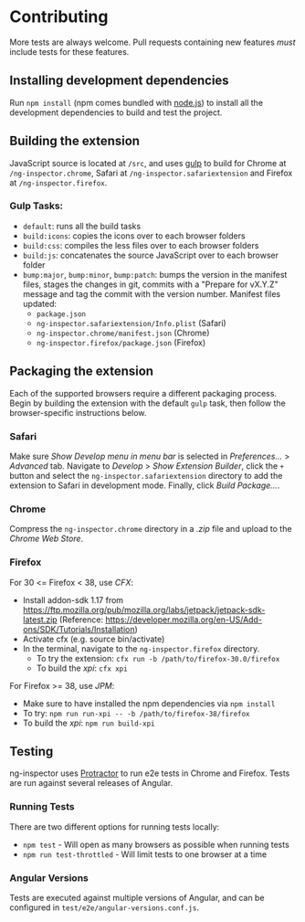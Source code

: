 # Contributing

More tests are always welcome. Pull requests containing new features _must_ include tests for these features.

## Installing development dependencies

Run `npm install` (npm comes bundled with [node.js](http://nodejs.org)) to install all the development dependencies to build and test the project.

## Building the extension

JavaScript source is located at `/src`, and uses [gulp](http://gulpjs.com) to build for Chrome at `/ng-inspector.chrome`, Safari at `/ng-inspector.safariextension` and Firefox at `/ng-inspector.firefox`.

### Gulp Tasks:

- `default`: runs all the build tasks
- `build:icons`: copies the icons over to each browser folders
- `build:css`: compiles the less files over to each browser folders
- `build:js`: concatenates the source JavaScript over to each browser folder
- `bump:major`, `bump:minor`, `bump:patch`: bumps the version in the manifest files, stages the changes in git, commits with a "Prepare for vX.Y.Z" message and tag the commit with the version number. Manifest files updated:
	- `package.json`
	- `ng-inspector.safariextension/Info.plist` (Safari)
	- `ng-inspector.chrome/manifest.json` (Chrome)
	- `ng-inspector.firefox/package.json` (Firefox)

## Packaging the extension

Each of the supported browsers require a different packaging process. Begin by building the extension with the default `gulp` task, then follow the browser-specific instructions below.

### Safari

Make sure _Show Develop menu in menu bar_ is selected in _Preferences…_ > _Advanced_ tab. Navigate to _Develop_ > _Show Extension Builder_, click the `+` button and select the `ng-inspector.safariextension` directory to add the extension to Safari in development mode. Finally, click _Build Package…_.

### Chrome

Compress the `ng-inspector.chrome` directory in a _.zip_ file and upload to the _Chrome Web Store_.

### Firefox

For 30 <= Firefox < 38, use _CFX_:

- Install addon-sdk 1.17 from https://ftp.mozilla.org/pub/mozilla.org/labs/jetpack/jetpack-sdk-latest.zip
(Reference: https://developer.mozilla.org/en-US/Add-ons/SDK/Tutorials/Installation)
- Activate cfx (e.g. source bin/activate)
- In the terminal, navigate to the `ng-inspector.firefox` directory.
	- To try the extension: `cfx run -b /path/to/firefox-30.0/firefox`
	- To build the _xpi_: `cfx xpi`

For Firefox >= 38, use _JPM_:

- Make sure to have installed the npm dependencies via `npm install`
- To try: `npm run run-xpi -- -b /path/to/firefox-38/firefox`
- To build the _xpi_: `npm run build-xpi`

## Testing

ng-inspector uses [Protractor](https://github.com/angular/protractor) to run e2e tests in Chrome and Firefox. Tests are run against several releases of Angular.

### Running Tests

There are two different options for running tests locally:

* `npm test` - Will open as many browsers as possible when running tests
* `npm run test-throttled` - Will limit tests to one browser at a time


### Angular Versions

Tests are executed against multiple versions of Angular, and can be configured in `test/e2e/angular-versions.conf.js`.